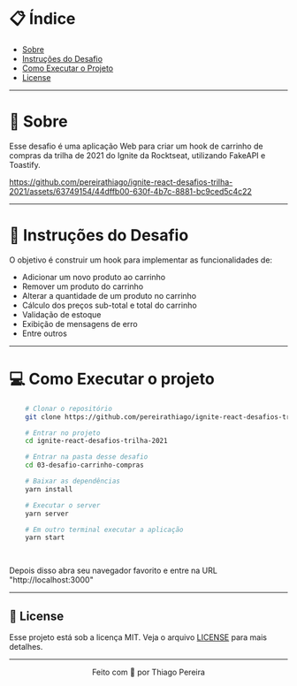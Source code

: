 # :clipboard: Índice

- [Sobre](#sobre)
- [Instruções do Desafio](#desafio)
- [Como Executar o Projeto](#executar)
- [License](#license)

---

<a id="sobre"></a>

# :scroll: Sobre

Esse desafio é uma aplicação Web para criar um hook de carrinho de compras da trilha de 2021 do Ignite da Rocktseat, utilizando FakeAPI e Toastify.



https://github.com/pereirathiago/ignite-react-desafios-trilha-2021/assets/63749154/44dffb00-630f-4b7c-8881-bc9ced5c4c22




 ---

 <a id="desafio"></a>

# :rocket: Instruções do Desafio

O objetivo é construir um hook para implementar as funcionalidades de:
- Adicionar um novo produto ao carrinho
- Remover um produto do carrinho
- Alterar a quantidade de um produto no carrinho
- Cálculo dos preços sub-total e total do carrinho
- Validação de estoque
- Exibição de mensagens de erro
- Entre outros

 ---

 <a id="executar"></a>

# :computer: Como Executar o projeto

```bash
    # Clonar o repositório
    git clone https://github.com/pereirathiago/ignite-react-desafios-trilha-2021.git

    # Entrar no projeto
    cd ignite-react-desafios-trilha-2021

    # Entrar na pasta desse desafio
    cd 03-desafio-carrinho-compras

    # Baixar as dependências
    yarn install

    # Executar o server
    yarn server

    # Em outro terminal executar a aplicação
    yarn start

    
```
Depois disso abra seu navegador favorito e entre na URL "http://localhost:3000"

---

<a id="license"><a>

## :memo: License

Esse projeto está sob a licença MIT. Veja o arquivo [LICENSE](LICENSE) para mais detalhes.

---

<p align="center">
    Feito com 💜 por Thiago Pereira
</p>
